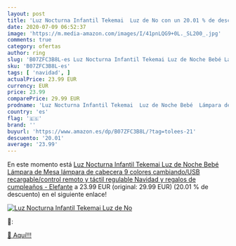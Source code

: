 ```yaml
---
layout: post
title: 'Luz Nocturna Infantil Tekemai  Luz de No con un 20.01 % de descuento'
date: 2020-07-09 06:52:37
image: 'https://m.media-amazon.com/images/I/41pnLQG9+0L._SL200_.jpg'
comments: true
category: ofertas
author: ring
slug: 'B07ZFC3B8L-es Luz Nocturna Infantil Tekemai Luz de Noche Bebé Lámpara de...'
sku: 'B07ZFC3B8L-es'
tags: [ 'navidad', ]
actualPrice: 23.99 EUR
currency: EUR
price: 23.99
comparePrice: 29.99 EUR
prodname: 'Luz Nocturna Infantil Tekemai  Luz de Noche Bebé  Lámpara de Mesa  lámpara de cabecera 9 colores cambiando/USB recargable/control remoto y táctil regulable  Navidad y regalos de cumpleaños - Elefante'
country: 'es'
flag: '🇪🇸'
brand: ''
buyurl: 'https://www.amazon.es/dp/B07ZFC3B8L/?tag=tolees-21'
descuento: '20.01'
average: '23.99'
---
```


En este momento está [Luz Nocturna Infantil Tekemai  Luz de Noche Bebé  Lámpara de Mesa  lámpara de cabecera 9 colores cambiando/USB recargable/control remoto y táctil regulable  Navidad y regalos de cumpleaños - Elefante](https://www.amazon.es/dp/B07ZFC3B8L/?tag=tolees-21) a 23.99 EUR (original: 29.99 EUR) (20.01 %  de descuento) en el siguiente enlace!

[![Luz Nocturna Infantil Tekemai  Luz de No](https://m.media-amazon.com/images/I/41pnLQG9+0L._SL200_.jpg)](https://www.amazon.es/dp/B07ZFC3B8L/?tag=tolees-21)

🔎:


[🛒 Aquí!!!](https://www.amazon.es/dp/B07ZFC3B8L/?tag=tolees-21)
